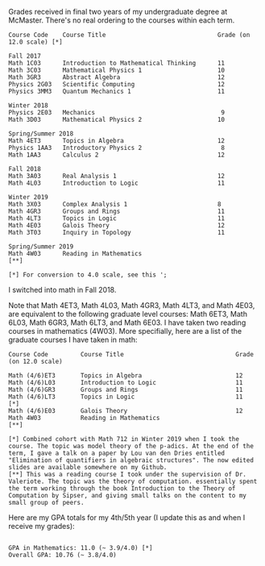 Grades received in final two years of my undergraduate degree at McMaster. There's no real ordering to the courses within each term.

```
Course Code    Course Title                               Grade (on 12.0 scale) [*]

Fall 2017
Math 1C03      Introduction to Mathematical Thinking      11
Math 3C03      Mathematical Physics 1                     10
Math 3GR3      Abstract Algebra                           12
Physics 2G03   Scientific Computing                       12
Physics 3MM3   Quantum Mechanics 1                        11

Winter 2018
Physics 2E03   Mechanics                                   9
Math 3D03      Mathematical Physics 2                     10

Spring/Summer 2018
Math 4ET3      Topics in Algebra                          12
Physics 1AA3   Introductory Physics 2                      8
Math 1AA3      Calculus 2                                 12

Fall 2018
Math 3A03      Real Analysis 1                            12
Math 4L03      Introduction to Logic                      11

Winter 2019
Math 3X03      Complex Analysis 1                         8
Math 4GR3      Groups and Rings                           11
Math 4LT3      Topics in Logic                            11                          
Math 4E03      Galois Theory                              12 
Math 3T03      Inquiry in Topology                        11

Spring/Summer 2019
Math 4W03      Reading in Mathematics                                                 [**] 

[*] For conversion to 4.0 scale, see this ';

```


I switched into math in Fall 2018.

Note that Math 4ET3, Math 4L03, Math 4GR3, Math 4LT3, and Math 4E03,  are equivalent to the following graduate level courses: Math 6ET3, Math 6L03, Math 6GR3, Math 6LT3, and Math 6E03. I have taken two reading courses in mathematics (4W03). More specifially, here are a list of the graduate courses I have taken in math:

```
Course Code         Course Title                               Grade (on 12.0 scale)

Math (4/6)ET3       Topics in Algebra                          12
Math (4/6)L03       Introduction to Logic                      11
Math (4/6)GR3       Groups and Rings                           11
Math (4/6)LT3       Topics in Logic                            11                      [*]
Math (4/6)E03       Galois Theory                              12
Math 4W03           Reading in Mathematics                                            [**]

[*] Combined cohort with Math 712 in Winter 2019 when I took the course. The topic was model theory of the p-adics. At the end of the term, I gave a talk on a paper by Lou van den Dries entitled "Elimination of quantifiers in algebraic structures". The now edited slides are available somewhere on my Github. 
[**] This was a reading course I took under the supervision of Dr. Valeriote. The topic was the theory of computation. essentially spent the term working through the book Introduction to the Theory of Computation by Sipser, and giving small talks on the content to my small group of peers.

```

Here are my GPA totals for my 4th/5th year (I update this as and when I receive my grades):

```

GPA in Mathematics: 11.0 (~ 3.9/4.0) [*]
Overall GPA: 10.76 (~ 3.8/4.0)

```
